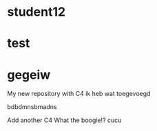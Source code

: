 # student12
# test
# gegeiw
My new repository with C4
ik heb wat toegevoegd

bdbdmnsbmadns

Add another C4
What the boogie!?
cucu

